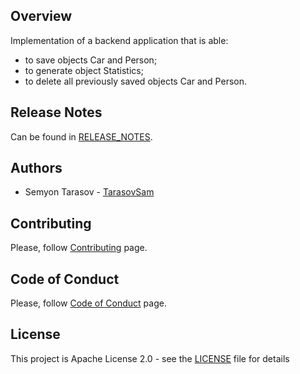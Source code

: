 ## Overview
Implementation of a backend application that is able:
- to save objects Car and Person;
- to generate object Statistics;
- to delete all previously saved objects Car and Person.

## Release Notes
Can be found in [RELEASE_NOTES](RELEASE_NOTES.md).

## Authors
* Semyon Tarasov - [TarasovSam](https://github.com/TarasovSam)

## Contributing
Please, follow [Contributing](CONTRIBUTING.md) page.

## Code of Conduct
Please, follow [Code of Conduct](CODE_OF_CONDUCT.md) page.

## License
This project is Apache License 2.0 - see the [LICENSE](LICENSE) file for details
